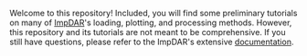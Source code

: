 Welcome to this repository! Included, you will find some preliminary tutorials on many of [ImpDAR](https://github.com/dlilien/ImpDAR)'s loading, plotting, and processing methods. However, this repository and its tutorials are not meant to be comprehensive. If you still have questions, please refer to the ImpDAR's extensive [documentation](https://impdar.readthedocs.io/en/latest/).
